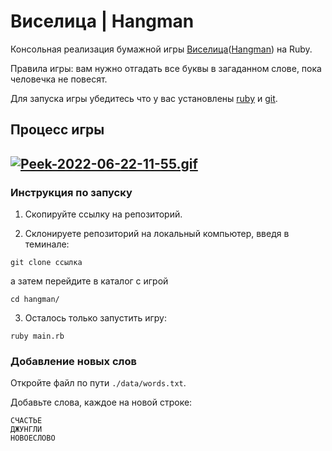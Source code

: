 # Виселица | Hangman
Консольная реализация бумажной игры [Виселица](https://ru.wikipedia.org/wiki/%D0%92%D0%B8%D1%81%D0%B5%D0%BB%D0%B8%D1%86%D0%B0_(%D0%B8%D0%B3%D1%80%D0%B0) 'Статья на wiki')([Hangman](https://en.wikipedia.org/wiki/Hangman_(game) 'Article on the wiki')) на Ruby.

Правила игры: вам нужно отгадать все буквы в загаданном слове, пока человечка не повесят.

Для запуска игры убедитесь что у вас установлены [ruby](https://www.ruby-lang.org/en/documentation/installation/ 'гайд по установке') и [git](https://git-scm.com/book/ru/v2/%D0%92%D0%B2%D0%B5%D0%B4%D0%B5%D0%BD%D0%B8%D0%B5-%D0%A3%D1%81%D1%82%D0%B0%D0%BD%D0%BE%D0%B2%D0%BA%D0%B0-Git 'гайд по установки git').

## Процесс игры
[![Peek-2022-06-22-11-55.gif](https://s8.gifyu.com/images/Peek-2022-06-22-11-55.gif)](https://gifyu.com/image/SHfUl)
------

### Инструкция по запуску
1. Скопируйте ссылку на репозиторий.

2. Склонируете репозиторий на локальный компьютер, введя в теминале:
```
git clone ссылка
```
а затем перейдите в каталог с игрой
```
cd hangman/
```

3. Осталось только запустить игру:
```
ruby main.rb
```

### Добавление новых слов
Откройте файл по пути ```./data/words.txt```.

Добавьте слова, каждое на новой строке:
```
СЧАСТЬЕ
ДЖУНГЛИ
НОВОЕСЛОВО
```
